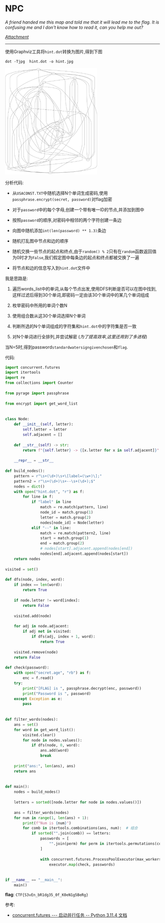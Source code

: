 # NPC

*A friend handed me this map and told me that it will lead me to the flag. 
It is confusing me and I don't know how to read it, can you help me out?*

*[Attachment](https://storage.googleapis.com/gctf-2023-attachments-project/9a8f5d47fab0a460f9826c4f13aa1dff2809140e68325fb21edab674ee5ec2476b902d2797c41bd6d9311e3510c9366d739d9404e00aa9d4ffd6a0d88e5bf2ef.zip)*

---

使用Graphviz工具将`hint.dot`转换为图片,得到下图

```shell
dot -Tjpg  hint.dot -o hint.jpg
```

<img src="assets/hint.jpg" alt="hint.jpg" width="300">

分析代码:

* 从`USACONST.TXT`中随机选择N个单词生成密码,使用`passphrase.encrypt(secret, password)`对flag加密

* 对于`password`中的每个字母,创建一个带有唯一ID的节点,并添加到图中

* 按照`password`的顺序,对密码中相邻的两个字符创建一条边

* 向图中随机添加`int(len(password) ** 1.3)`条边

* 随机打乱图中节点和边的顺序

* 随机交换一些节点的起点和终点,由于`random() % 2`只有在`random`函数返回值为0时才为`False`,我们假定图中每条边的起点和终点都被交换了一遍

* 将节点和边的信息写入到`hint.dot`文件中

我是思路是:

1. 遍历words_list中的单词,从每个节点出发,使用DFS判断是否可以在图中找到,这样过滤后得到30个单词,即密码一定由该30个单词中的某几个单词组成

2. 枚举密码中所用的单词个数N

3. 使用组合数从这30个单词选择N个单词

4. 判断所选的N个单词组成的字符集和`hint.dot`中的字符集是否一致

5. 对N个单词进行全排列,并尝试解密 (*为了提高效率,这里还用到了多进程*)

当N=5时,得到password`standardwatersigngivenchosen`和`flag`.

代码:

```python
import concurrent.futures
import itertools
import re
from collections import Counter

from pyrage import passphrase

from encrypt import get_word_list


class Node:
    def __init__(self, letter):
        self.letter = letter
        self.adjacent = []

    def __str__(self) -> str:
        return f"{self.letter} -> {[x.letter for x in self.adjacent]}"

    __repr__ = __str__

def build_nodes():
    pattern = r"\s+(\d+)\s+\[label=(\w+)\];"
    pattern2 = r"\s+(\d+)\s+--\s+(\d+);$"
    nodes = dict()
    with open("hint.dot", "r") as f:
        for line in f:
            if "label" in line
                match = re.match(pattern, line)
                node_id = match.group(1)
                letter = match.group(2)
                nodes[node_id] = Node(letter)
            elif "--" in line:
                match = re.match(pattern2, line)
                start = match.group(1)
                end = match.group(2)
                # nodes[start].adjacent.append(nodes[end])
                nodes[end].adjacent.append(nodes[start])
    return nodes

visited = set()

def dfs(node, index, word):
    if index == len(word):
        return True

    if node.letter != word[index]:
        return False

    visited.add(node)

    for adj in node.adjacent:
        if adj not in visited:
            if dfs(adj, index + 1, word):
                return True

    visited.remove(node)
    return False

def check(password):
    with open("secret.age", "rb") as f:
        enc = f.read()
    try:
        print("[FLAG] is ", passphrase.decrypt(enc, password))
        print("Password is ", password)
    except Exception as e:
        pass


def filter_words(nodes):
    ans = set()
    for word in get_word_list():
        visited.clear()
        for node in nodes.values():
            if dfs(node, 0, word):
                ans.add(word)
                break

    print("ans:", len(ans), ans)
    return ans


def main():
    nodes = build_nodes()

    letters = sorted([node.letter for node in nodes.values()])

    ans = filter_words(nodes)
    for num in range(1, len(ans) + 1):
        print(f"Num is {num}")
        for comb in itertools.combinations(ans, num):  # 组合
            if sorted("".join(comb)) == letters:
                passwords = [
                    "".join(perm) for perm in itertools.permutations(comb, len(comb))
                ]

                with concurrent.futures.ProcessPoolExecutor(max_workers=8) as executor:
                    executor.map(check, passwords)


if __name__ == "__main__":
    main()
```

**flag**: `CTF{S3vEn_bR1dg35_0f_K0eN1g5BeRg}`

参考:

* [concurrent.futures --- 启动并行任务 -- Python 3.11.4 文档](https://docs.python.org/zh-cn/3/library/concurrent.futures.html?#processpoolexecutor)

